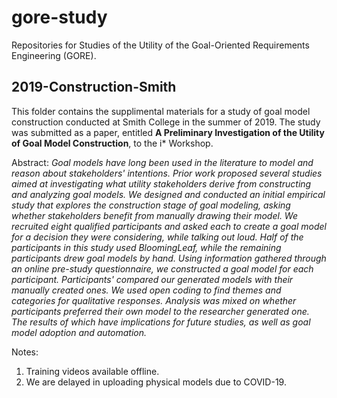 # gore-study
Repositories for Studies of the Utility of the Goal-Oriented Requirements Engineering (GORE).

## 2019-Construction-Smith
This folder contains the supplimental materials for a study of goal model construction conducted at Smith College in the summer of 2019. The study was submitted as a paper, entitled **A Preliminary Investigation of the Utility of Goal Model Construction**, to the i* Workshop. 

Abstract: _Goal models have long been used in the literature to model and reason about stakeholders' intentions. Prior work proposed several studies aimed at investigating what utility stakeholders derive from constructing and analyzing goal models. We designed and conducted an initial empirical study that explores the construction stage of goal modeling, asking whether stakeholders benefit from manually drawing their model. We recruited eight qualified participants and asked each to create a goal model for a decision they were considering, while talking out loud. Half of the participants in this study used BloomingLeaf, while the remaining participants drew goal models by hand. Using information gathered through an online pre-study questionnaire, we constructed a goal model for each participant. Participants' compared our generated models with their manually created ones. We used open coding to find themes and categories for qualitative responses. Analysis was mixed on whether participants preferred their own model to the researcher generated one. The results of which have implications for future studies, as well as goal model adoption and automation._

Notes: 
1. Training videos available offline.
2. We are delayed in uploading physical models due to COVID-19.
